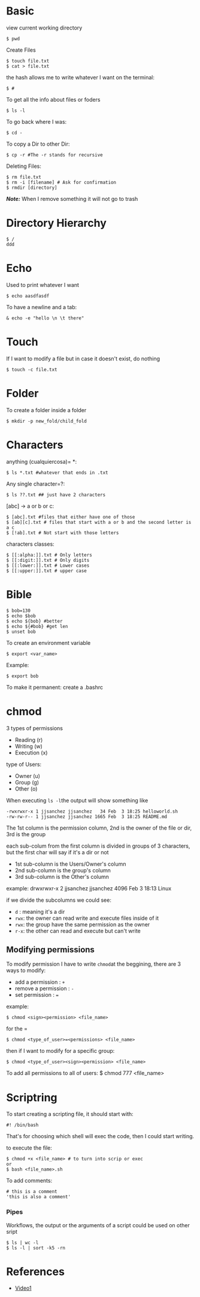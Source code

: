 
# Basic 

view current working directory
```
$ pwd
```

Create Files
```
$ touch file.txt
$ cat > file.txt
```
the hash allows me to write whatever I want on the terminal:

	$ #

To get all the info about files or foders

	$ ls -l

To go back where I was:

	$ cd -

To copy a Dir to other Dir:

	$ cp -r #The -r stands for recursive


Deleting Files:
```
$ rm file.txt
$ rm -i [filename] # Ask for confirmation
$ rmdir [directory]
```

***Note:*** When I remove something it will not go to trash

# Directory Hierarchy
	$ / 
	ddd


# Echo

Used to print whatever I want

	$ echo aasdfasdf

To have a newline and a tab:

	& echo -e "hello \n \t there"

# Touch

If I want to modify a file but in case it doesn't exist, do nothing

	$ touch -c file.txt

# Folder
To create a folder inside a folder

	$ mkdir -p new_fold/child_fold

# Characters

anything (cualquiercosa)= *:

	$ ls *.txt #whatever that ends in .txt

Any single character=?:

	$ ls ??.txt ## just have 2 characters

[abc] -> a or b or c:
	
	$ [abc].txt #files that either have one of those
	$ [ab][c].txt # files that start with a or b and the second letter is a c
	$ [!ab].txt # Not start with those letters

characters classes:
	
	$ [[:alpha:]].txt # Only letters
	$ [[:digit:]].txt # Only digits
	$ [[:lower:]].txt # Lower cases
	$ [[:upper:]].txt # upper case

# Bible


	$ bob=130
	$ echo $bob
	$ echo ${bob} #better
	$ echo ${#bob} #get len
	$ unset bob

To create an environment variable

	$ export <var_name>

Example:

	$ export bob

To make it permanent:
	create a .bashrc


# chmod

3 types of permissions
- Reading (r)
- Writing (w)
- Execution (x)

type of Users:
- Owner (u)
- Group (g)
- Other (o)

When executing `ls -l`the output will show something like

	-rwxrwxr-x 1 jjsanchez jjsanchez   34 Feb  3 18:25 helloworld.sh
	-rw-rw-r-- 1 jjsanchez jjsanchez 1665 Feb  3 18:25 README.md

The 1st column is the permission column, 2nd is the owner of the file or dir, 3rd is the group

each sub-colum from the first column is divided in groups of 3 characters, but the first char will say if it's a dir or not

- 1st sub-column is the Users/Owner's column
- 2nd sub-column is the group's column
- 3rd sub-column is the Other's column

example:
	drwxrwxr-x 2 jjsanchez jjsanchez 4096 Feb  3 18:13 Linux

if we divide the subcolumns we could see: 
- `d` : meaning it's a dir
- `rwx`: the owner can read write and execute files inside of it
- `rwx`: the group have the same permission as the owner
- `r-x`: the other can read and execute but can't write

## Modifying permissions 

To modify permission I have to write `chmod`at the beggining,
there are 3 ways to modify:
- add a permission : `+`
- remove a permission : `-`
- set permission : `=`

example:

	$ chmod <sign><permission> <file_name>

for the =

	$ chmod <type_of_user>=<permissions> <file_name>

then if I want to modify for a specific group:

	$ chmod <type_of_user><sign><permission> <file_name>

To add all permissions to all of users:
	$ chmod 777 <file_name>

# Scriptring

To start creating a scripting file, it should start with: 

	#! /bin/bash

That's for choosing which shell will exec the code, then I could start writing.

to execute the file:

	$ chmod +x <file_name> # to turn into scrip or exec
	or 
	$ bash <file_name>.sh 

To add comments:

	# this is a comment
	'this is also a comment'


### Pipes
Workflows, the output or the arguments of a script could be used on other sript

	$ ls | wc -l
	$ ls -l | sort -k5 -rn

# References

- [Video1](https://www.youtube.com/watch?v=H4ayPYcZEfI)
